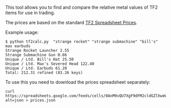 This tool allows you to find and compare the relative metal values of TF2 items for use in trading.

The prices are based on the standard [TF2 Spreadsheet Prices](http://tf2spreadsheet.blogspot.com/).

Example usage:

    $ python tf2calc.py  "strange rocket" "strange submachine" "bill's" max earbuds
    Strange Rocket Launcher 2.55
    Strange Submachine Gun 0.66
    Unique / Ltd. Bill's Hat 25.50
    Unique / Ltd. Max's Severed Head 122.40
    Unique / Ltd. Earbuds 61.20
    Total: 212.31 refined (83.26 keys)

To use this you need to download the prices spreadsheet separately:

    curl https://spreadsheets.google.com/feeds/cells/0AnM9vQU7XgF9dFM2cldGZlhweWFEUURQU2pmOGJVMlE/od6/public/basic?alt=json > prices.json


